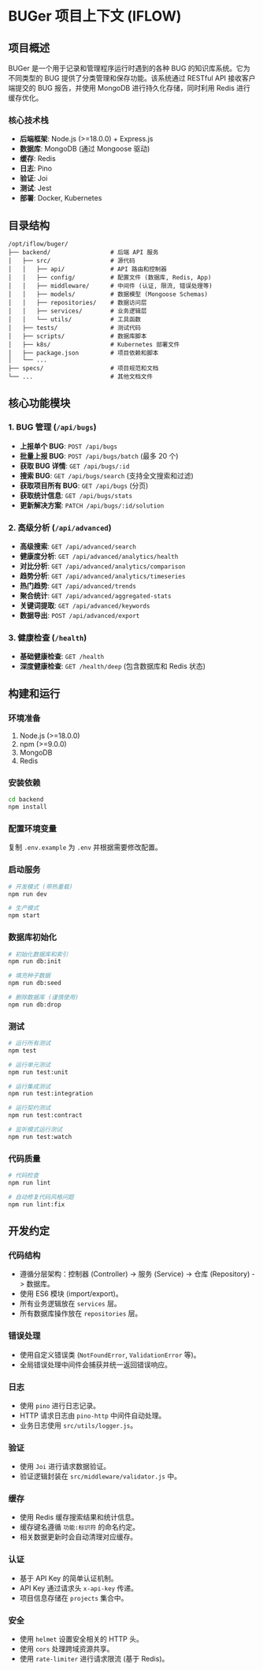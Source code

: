 # BUGer 项目上下文 (IFLOW)

## 项目概述

BUGer 是一个用于记录和管理程序运行时遇到的各种 BUG 的知识库系统。它为不同类型的 BUG 提供了分类管理和保存功能。该系统通过 RESTful API 接收客户端提交的 BUG 报告，并使用 MongoDB 进行持久化存储，同时利用 Redis 进行缓存优化。

### 核心技术栈

- **后端框架**: Node.js (>=18.0.0) + Express.js
- **数据库**: MongoDB (通过 Mongoose 驱动)
- **缓存**: Redis
- **日志**: Pino
- **验证**: Joi
- **测试**: Jest
- **部署**: Docker, Kubernetes

## 目录结构

```
/opt/iflow/buger/
├── backend/                 # 后端 API 服务
│   ├── src/                 # 源代码
│   │   ├── api/             # API 路由和控制器
│   │   ├── config/          # 配置文件 (数据库, Redis, App)
│   │   ├── middleware/      # 中间件 (认证, 限流, 错误处理等)
│   │   ├── models/          # 数据模型 (Mongoose Schemas)
│   │   ├── repositories/    # 数据访问层
│   │   ├── services/        # 业务逻辑层
│   │   └── utils/           # 工具函数
│   ├── tests/               # 测试代码
│   ├── scripts/             # 数据库脚本
│   ├── k8s/                 # Kubernetes 部署文件
│   ├── package.json         # 项目依赖和脚本
│   └── ...
├── specs/                   # 项目规范和文档
└── ...                      # 其他文档文件
```

## 核心功能模块

### 1. BUG 管理 (`/api/bugs`)

- **上报单个 BUG**: `POST /api/bugs`
- **批量上报 BUG**: `POST /api/bugs/batch` (最多 20 个)
- **获取 BUG 详情**: `GET /api/bugs/:id`
- **搜索 BUG**: `GET /api/bugs/search` (支持全文搜索和过滤)
- **获取项目所有 BUG**: `GET /api/bugs` (分页)
- **获取统计信息**: `GET /api/bugs/stats`
- **更新解决方案**: `PATCH /api/bugs/:id/solution`

### 2. 高级分析 (`/api/advanced`)

- **高级搜索**: `GET /api/advanced/search`
- **健康度分析**: `GET /api/advanced/analytics/health`
- **对比分析**: `GET /api/advanced/analytics/comparison`
- **趋势分析**: `GET /api/advanced/analytics/timeseries`
- **热门趋势**: `GET /api/advanced/trends`
- **聚合统计**: `GET /api/advanced/aggregated-stats`
- **关键词提取**: `GET /api/advanced/keywords`
- **数据导出**: `POST /api/advanced/export`

### 3. 健康检查 (`/health`)

- **基础健康检查**: `GET /health`
- **深度健康检查**: `GET /health/deep` (包含数据库和 Redis 状态)

## 构建和运行

### 环境准备

1.  Node.js (>=18.0.0)
2.  npm (>=9.0.0)
3.  MongoDB
4.  Redis

### 安装依赖

```bash
cd backend
npm install
```

### 配置环境变量

复制 `.env.example` 为 `.env` 并根据需要修改配置。

### 启动服务

```bash
# 开发模式 (带热重载)
npm run dev

# 生产模式
npm start
```

### 数据库初始化

```bash
# 初始化数据库和索引
npm run db:init

# 填充种子数据
npm run db:seed

# 删除数据库 (谨慎使用)
npm run db:drop
```

### 测试

```bash
# 运行所有测试
npm test

# 运行单元测试
npm run test:unit

# 运行集成测试
npm run test:integration

# 运行契约测试
npm run test:contract

# 监听模式运行测试
npm run test:watch
```

### 代码质量

```bash
# 代码检查
npm run lint

# 自动修复代码风格问题
npm run lint:fix
```

## 开发约定

### 代码结构

-   遵循分层架构：控制器 (Controller) -> 服务 (Service) -> 仓库 (Repository) -> 数据库。
-   使用 ES6 模块 (import/export)。
-   所有业务逻辑放在 `services` 层。
-   所有数据库操作放在 `repositories` 层。

### 错误处理

-   使用自定义错误类 (`NotFoundError`, `ValidationError` 等)。
-   全局错误处理中间件会捕获并统一返回错误响应。

### 日志

-   使用 `pino` 进行日志记录。
-   HTTP 请求日志由 `pino-http` 中间件自动处理。
-   业务日志使用 `src/utils/logger.js`。

### 验证

-   使用 `Joi` 进行请求数据验证。
-   验证逻辑封装在 `src/middleware/validator.js` 中。

### 缓存

-   使用 Redis 缓存搜索结果和统计信息。
-   缓存键名遵循 `功能:标识符` 的命名约定。
-   相关数据更新时会自动清理对应缓存。

### 认证

-   基于 API Key 的简单认证机制。
-   API Key 通过请求头 `x-api-key` 传递。
-   项目信息存储在 `projects` 集合中。

### 安全

-   使用 `helmet` 设置安全相关的 HTTP 头。
-   使用 `cors` 处理跨域资源共享。
-   使用 `rate-limiter` 进行请求限流 (基于 Redis)。